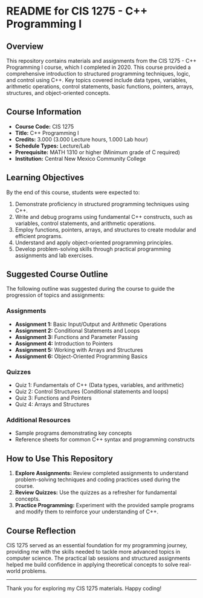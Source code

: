 
# README for CIS 1275 - C++ Programming I

## Overview
This repository contains materials and assignments from the CIS 1275 - C++ Programming I course, which I completed in 2020. This course provided a comprehensive introduction to structured programming techniques, logic, and control using C++. Key topics covered include data types, variables, arithmetic operations, control statements, basic functions, pointers, arrays, structures, and object-oriented concepts.


## Course Information
- **Course Code:** CIS 1275
- **Title:** C++ Programming I
- **Credits:** 3.000 (3.000 Lecture hours, 1.000 Lab hour)
- **Schedule Types:** Lecture/Lab
- **Prerequisite:** MATH 1310 or higher (Minimum grade of C required)
- **Institution:** Central New Mexico Community College
  


## Learning Objectives
By the end of this course, students were expected to:
1. Demonstrate proficiency in structured programming techniques using C++.
2. Write and debug programs using fundamental C++ constructs, such as variables, control statements, and arithmetic operations.
3. Employ functions, pointers, arrays, and structures to create modular and efficient programs.
4. Understand and apply object-oriented programming principles.
5. Develop problem-solving skills through practical programming assignments and lab exercises.

## Suggested Course Outline
The following outline was suggested during the course to guide the progression of topics and assignments:

### Assignments
- **Assignment 1:** Basic Input/Output and Arithmetic Operations
- **Assignment 2:** Conditional Statements and Loops
- **Assignment 3:** Functions and Parameter Passing
- **Assignment 4:** Introduction to Pointers
- **Assignment 5:** Working with Arrays and Structures
- **Assignment 6:** Object-Oriented Programming Basics

### Quizzes
- Quiz 1: Fundamentals of C++ (Data types, variables, and arithmetic)
- Quiz 2: Control Structures (Conditional statements and loops)
- Quiz 3: Functions and Pointers
- Quiz 4: Arrays and Structures

### Additional Resources
- Sample programs demonstrating key concepts
- Reference sheets for common C++ syntax and programming constructs

## How to Use This Repository
1. **Explore Assignments:** Review completed assignments to understand problem-solving techniques and coding practices used during the course.
2. **Review Quizzes:** Use the quizzes as a refresher for fundamental concepts.
3. **Practice Programming:** Experiment with the provided sample programs and modify them to reinforce your understanding of C++.

## Course Reflection
CIS 1275 served as an essential foundation for my programming journey, providing me with the skills needed to tackle more advanced topics in computer science. The practical lab sessions and structured assignments helped me build confidence in applying theoretical concepts to solve real-world problems.

---
Thank you for exploring my CIS 1275 materials. Happy coding!

